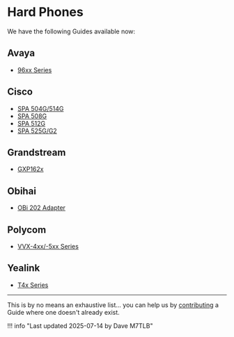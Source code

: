 # Hard Phones

We have the following Guides available now:

## Avaya

* [96xx Series](./avaya-96xx.md)

## Cisco

* [SPA 504G/514G](./cisco-504g.md)
* [SPA 508G](./cisco-508g.md)
* [SPA 512G](./cisco-512g.md)
* [SPA 525G/G2](./cisco-525g.md)

## Grandstream

* [GXP162x](./grandstream-gxp162x.md)

## Obihai

* [OBi 202 Adapter](./obi-202.md)

## Polycom

* [VVX-4xx/-5xx Series](./polycom-vvx4xx.md)

## Yealink

* [T4x Series](./yealink-t4x.md)

---

This is by no means an exhaustive list... you can help us by [contributing](../../../wiki/contributing.md) a Guide where one doesn't already exist.

!!! info "Last updated 2025-07-14 by Dave M7TLB"
